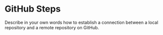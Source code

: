 # GitHub Steps

Describe in your own words how to establish a connection between a local repository and a remote repository on GitHub.


